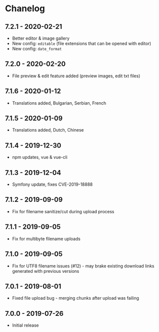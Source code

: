 # Chanelog

## 7.2.1 - 2020-02-21

* Better editor & image gallery
* New config: `editable` (file extensions that can be opened with editor)
* New config: `date_format`

## 7.2.0 - 2020-02-20

* File preview & edit feature added (preview images, edit txt files)

## 7.1.6 - 2020-01-12

* Translations added, Bulgarian, Serbian, French

## 7.1.5 - 2020-01-09

* Translations added, Dutch, Chinese

## 7.1.4 - 2019-12-30

* npm updates, vue & vue-cli

## 7.1.3 - 2019-12-04

* Symfony update, fixes CVE-2019-18888

## 7.1.2 - 2019-09-09

* Fix for filename sanitize/cut during upload process

## 7.1.1 - 2019-09-05

* Fix for multibyte filename uploads

## 7.1.0 - 2019-09-05

* Fix for UTF8 filename issues (#12) - may brake existing download links generated with previous versions

## 7.0.1 - 2019-08-01

* Fixed file upload bug - merging chunks after upload was failing

## 7.0.0 - 2019-07-26

* Initial release
